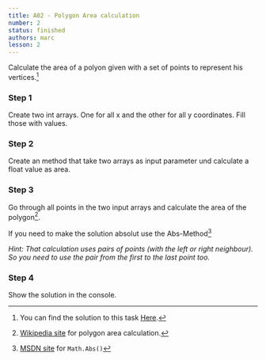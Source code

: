```yaml
---
title: A02 - Polygon Area calculation
number: 2
status: finished
authors: marc
lesson: 2
---
```


Calculate the area of a polyon given with a set of points to represent his vertices.[^solution]

[^solution]:
    You can find the solution to this task [Here](https://github.com/satkowski/csharp-solutions/blob/master/02_grundlagen_2/a02_polygon_area_1.cs).

### Step 1

Create two int arrays. One for all x and the other for all y coordinates. Fill those with values.

### Step 2

Create an method that take two arrays as input parameter und calculate a float value as area.

### Step 3

Go through all points in the two input arrays and calculate the area of the polygon[^polygon_area].

[^polygon_area]:
    [Wikipedia site](https://de.wikipedia.org/wiki/Polygon#Fl.C3.A4che) for polygon area calculation.
    
If you need to make the solution absolut use the Abs-Method[^abs]

[^abs]:
    [MSDN site](https://msdn.microsoft.com/de-de/library/system.math.abs%28v=vs.110%29.aspx) for `Math.Abs()`
    
*Hint: That calculation uses pairs of points (with the left or right neighbour). So you need to use the pair from the first to the last point too.*

### Step 4

Show the solution in the console.